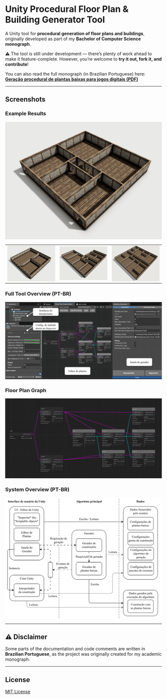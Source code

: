 # Unity Procedural Floor Plan & Building Generator Tool

A Unity tool for **procedural generation of floor plans and buildings**, originally developed as part of my **Bachelor of Computer Science monograph**.

⚠️ The tool is still under development — there’s plenty of work ahead to make it feature-complete.
However, you’re welcome to **try it out, fork it, and contribute**!

You can also read the full monograph (in Brazilian Portuguese) here:
[**Geração procedural de plantas baixas para jogos digitais (PDF)**](https://github.com/LeandroDornela/floor-plan-generator/blob/main/DocResources/Gera%C3%A7%C3%A3o%20procedural%20de%20plantas%20baixas%20para%20jogos%20digitais%20-%20revisado.pdf)

---

## Screenshots

### Example Results

<img src="https://github.com/LeandroDornela/floor-plan-generator/blob/main/DocResources/res_1.png" width="700"/>

|   |  |  |
|----------|----------|----------|
| ![Result 2](https://github.com/LeandroDornela/floor-plan-generator/blob/main/DocResources/res_2.jpg) | ![Result 3](https://github.com/LeandroDornela/floor-plan-generator/blob/main/DocResources/res_3.jpg) | ![Result 4](https://github.com/LeandroDornela/floor-plan-generator/blob/main/DocResources/res_4.png) |

### Full Tool Overview (PT-BR)

<img src="https://github.com/LeandroDornela/floor-plan-generator/blob/main/DocResources/aplic_leg.png" width="700"/>  

### Floor Plan Graph

<img src="https://github.com/LeandroDornela/floor-plan-generator/blob/main/DocResources/casa_pop.png" width="700"/>  

### System Overview (PT-BR)

<img src="https://github.com/LeandroDornela/floor-plan-generator/blob/main/DocResources/floor-plan-gen-areaDeTrab.png" width="700"/>  

---

## ⚠️ Disclaimer

Some parts of the documentation and code comments are written in **Brazilian Portuguese**, as the project was originally created for my academic monograph.

---

## License

[MIT License](LICENSE)

